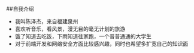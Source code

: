 ##自我介绍
- 我叫陈泽杰，来自福建泉州
- 喜欢听音乐，看风景，漫无目的毫无计划的旅游
- 饿了知道去吃饭，下雨知道往家跑，一个普普通通的大学生
- 对于前端开发和网络安全方面比较感兴趣，同时也希望多扩宽自己的知识面
<!--
**czejie/czejie** is a ✨ _special_ ✨ repository because its `README.md` (this file) appears on your GitHub profile.

Here are some ideas to get you started:

- 🔭 I’m currently working on ...
- 🌱 I’m currently learning ...
- 👯 I’m looking to collaborate on ...
- 🤔 I’m looking for help with ...
- 💬 Ask me about ...
- 📫 How to reach me: ...
- 😄 Pronouns: ...
- ⚡ Fun fact: ...
-->
